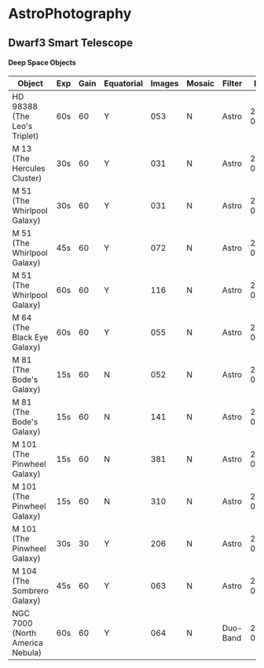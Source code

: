# AstroPhotography

## Dwarf3 Smart Telescope

#### Deep Space Objects

| Object                         | Exp | Gain | Equatorial | Images  | Mosaic | Filter    | Date           |
| ------------------------------ | --- | ---- | ---------- | ------- | ------ | --------- | -------------- |
| HD 98388 (The Leo's Triplet)   | 60s | 60   | Y      | 053  | N  | Astro | 2025-05-21 |
| M 13 (The Hercules Cluster)    | 30s | 60   | Y      | 031  | N  | Astro | 2025-05-21 |
| M 51 (The Whirlpool Galaxy)    | 30s | 60   | Y      | 031  | N  | Astro | 2025-05-21 |
| M 51 (The Whirlpool Galaxy)    | 45s | 60   | Y      | 072  | N  | Astro | 2025-05-21 |
| M 51 (The Whirlpool Galaxy)    | 60s | 60   | Y      | 116  | N  | Astro | 2025-05-30 |
| M 64 (The Black Eye Galaxy)    | 60s | 60   | Y      | 055  | N  | Astro | 2025-05-30 |
| M 81 (The Bode's Galaxy)       | 15s | 60   | N      | 052  | N  | Astro | 2025-05-04 |
| M 81 (The Bode's Galaxy)       | 15s | 60   | N      | 141  | N  | Astro | 2025-05-07 |
| M 101 (The Pinwheel Galaxy)    | 15s | 60   | N      | 381  | N  | Astro | 2025-05-03 |
| M 101 (The Pinwheel Galaxy)    | 15s | 60   | N      | 310  | N  | Astro | 2025-05-09 |
| M 101 (The Pinwheel Galaxy)    | 30s | 30   | Y      | 206  | N  | Astro | 2025-05-20 |
| M 104 (The Sombrero Galaxy)    | 45s | 60   | Y      | 063  | N  | Astro | 2025-05-21 |
| NGC 7000 (North America Nebula)| 60s | 60   | Y      | 064  | N  | Duo-Band | 2025-05-31 |


